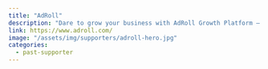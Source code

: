 ```yaml
---
title: "AdRoll"
description: "Dare to grow your business with AdRoll Growth Platform — helping over 37000 brands grow revenue through seamless marketing and ads."
link: https://www.adroll.com/
image: "/assets/img/supporters/adroll-hero.jpg"
categories:
  - past-supporter
---
```

